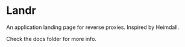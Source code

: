 # Landr
An application landing page for reverse proxies. Inspired by Heimdall.

Check the docs folder for more info.
